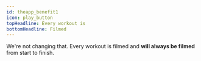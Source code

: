 ```yaml
---
id: theapp_benefit1
icon: play_button
topHeadline: Every workout is
bottomHeadline: Filmed
---
```


We're not changing that. Every workout is filmed and **will always be filmed** from start to finish.
